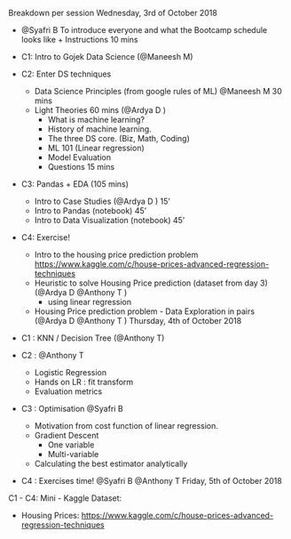
Breakdown per session 
Wednesday, 3rd of October 2018
- @Syafri B To introduce everyone and what the Bootcamp schedule looks like + Instructions 10 mins
- C1: Intro to Gojek Data Science   (@Maneesh M)
- C2: Enter DS techniques
  - Data Science Principles (from google rules of ML) @Maneesh M 30 mins 
  - Light Theories 60 mins (@Ardya D )
    - What is machine learning? 
    - History of machine learning.
    - The three DS core. (Biz, Math, Coding)
    - ML 101 (Linear regression)
    - Model Evaluation 
    - Questions 15 mins
- C3: Pandas + EDA (105 mins)
  - Intro to Case Studies (@Ardya D ) 15’
  - Intro to Pandas (notebook)  45’
  - Intro to Data Visualization (notebook) 45’
- C4: Exercise!
  - Intro to the housing price prediction problem https://www.kaggle.com/c/house-prices-advanced-regression-techniques 
  - Heuristic to solve Housing Price prediction (dataset from day 3)  (@Ardya D @Anthony T )
    - using linear regression
  - Housing Price prediction problem - Data Exploration in pairs  (@Ardya D @Anthony T ) 
Thursday, 4th of October 2018


- C1 : KNN / Decision Tree (@Anthony T)
- C2 : @Anthony T
  - Logistic Regression 
  - Hands on LR : fit transform 
  - Evaluation metrics
- C3 : Optimisation @Syafri B 
  - Motivation from cost function of linear regression. 
  - Gradient Descent
    - One variable 
    - Multi-variable 
  - Calculating the best estimator analytically 
- C4 : Exercises time! @Syafri B @Anthony T 
Friday, 5th of October 2018

C1 - C4: Mini - Kaggle
Dataset:

- Housing Prices: https://www.kaggle.com/c/house-prices-advanced-regression-techniques



